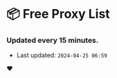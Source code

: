 # :package: Free Proxy List
### Updated every 15 minutes.

- Last updated: `2024-04-25 06:59`

:heart:
